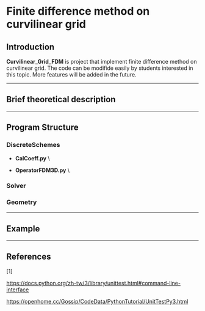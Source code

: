 # Finite difference method on curvilinear grid

## Introduction
**Curvilinear_Grid_FDM** is project that implement finite difference method on curvilinear grid. The code can be modifide easily by students interested in this topic. More features will be added in the future.

***
## Brief theoretical description



***
## Program Structure

### DiscreteSchemes

* **CalCoeff.py** \

* **OperatorFDM3D.py** \

### Solver

### Geometry

***
## Example


***
## References
[1] 

https://docs.python.org/zh-tw/3/library/unittest.html#command-line-interface

https://openhome.cc/Gossip/CodeData/PythonTutorial/UnitTestPy3.html
